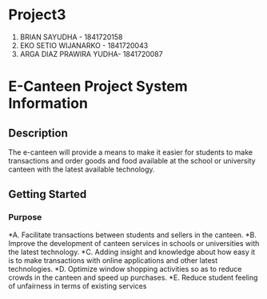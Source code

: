 # Project3

1. BRIAN SAYUDHA - 1841720158
2. EKO SETIO WIJANARKO - 1841720043
3. ARGA DIAZ PRAWIRA YUDHA- 1841720087

# E-Canteen Project System Information

## Description

The e-canteen will provide a means to make it easier for students to make transactions and order goods and food available at the school or university canteen with the latest available technology. 

## Getting Started

### Purpose

*A.	Facilitate transactions between students and sellers in the canteen.
*B.	Improve the development of canteen services in schools or universities with the latest technology.
*C.	Adding insight and knowledge about how easy it is to make transactions with online applications and other latest technologies.
*D.	Optimize window shopping activities so as to reduce crowds in the canteen and speed up purchases.
*E.	Reduce student feeling of unfairness in terms of existing services


